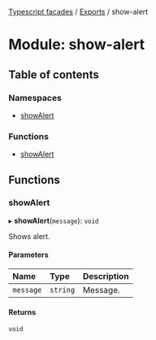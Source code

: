 [Typescript facades](../index.md) / [Exports](../modules.md) / show-alert

# Module: show-alert

## Table of contents

### Namespaces

- [showAlert](show_alert.showAlert.md)

### Functions

- [showAlert](show_alert.md#showalert)

## Functions

### showAlert

▸ **showAlert**(`message`): `void`

Shows alert.

#### Parameters

| Name | Type | Description |
| :------ | :------ | :------ |
| `message` | `string` | Message. |

#### Returns

`void`

